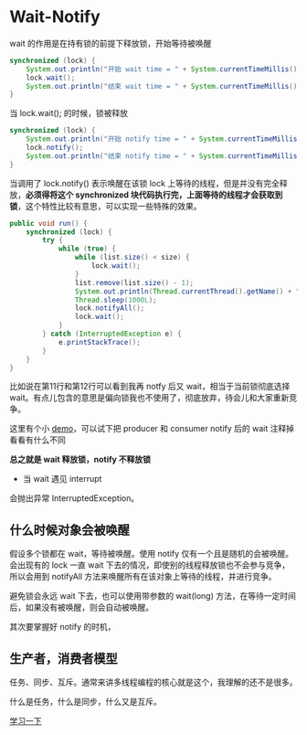 # Wait-Notify

wait 的作用是在持有锁的前提下释放锁，开始等待被唤醒

```java
synchronized (lock) {
    System.out.println("开始 wait time = " + System.currentTimeMillis());
    lock.wait();
    System.out.println("结束 wait time = " + System.currentTimeMillis());
}
```

当 lock.wait(); 的时候，锁被释放

```java
synchronized (lock) {
    System.out.println("开始 notify time = " + System.currentTimeMillis());
    lock.notify();
    System.out.println("结束 notify time = " + System.currentTimeMillis());
}
```

当调用了 lock.notify() 表示唤醒在该锁 lock 上等待的线程，但是并没有完全释放，**必须得将这个 synchronized 块代码执行完，上面等待的线程才会获取到锁**，这个特性比较有意思，可以实现一些特殊的效果。

```java
public void run() {
    synchronized (lock) {
        try {
            while (true) {
                while (list.size() < size) {
                    lock.wait();
                }
                list.remove(list.size() - 1);
                System.out.println(Thread.currentThread().getName() + "消费至" + list.size());
                Thread.sleep(1000L);
                lock.notifyAll();
                lock.wait();
            }
        } catch (InterruptedException e) {
            e.printStackTrace();
        }
    }
}
```

比如说在第11行和第12行可以看到我再 notfy 后又 wait，相当于当前锁彻底选择 wait。有点儿包含的意思是偏向锁我也不使用了，彻底放弃，待会儿和大家重新竞争。

这里有个小 [demo](https://github.com/DraperHXY/ThreadExample/tree/master/LimitWaitNotify/src/main/java/com/draper)，可以试下把 producer 和 consumer notify 后的 wait 注释掉看看有什么不同

**总之就是 wait 释放锁，notify 不释放锁**

* 当 wait 遇见 interrupt

会抛出异常 InterruptedException。



## 什么时候对象会被唤醒

假设多个锁都在 wait，等待被唤醒。使用 notify 仅有一个且是随机的会被唤醒。会出现有的 lock 一直 wait 下去的情况，即使别的线程释放锁也不会参与竞争，所以会用到 notifyAll 方法来唤醒所有在该对象上等待的线程，并进行竞争。

避免锁会永远 wait 下去，也可以使用带参数的 wait(long) 方法，在等待一定时间后，如果没有被唤醒，则会自动被唤醒。

其次要掌握好 notify 的时机，



## 生产者，消费者模型

任务、同步、互斥。通常来讲多线程编程的核心就是这个，我理解的还不是很多。

什么是任务，什么是同步，什么又是互斥。

[学习一下](生产者消费者.md)













